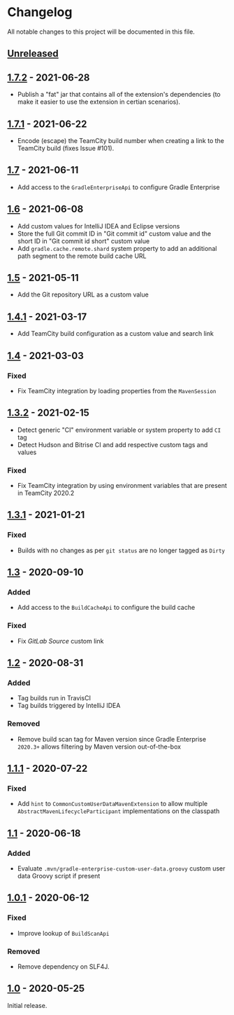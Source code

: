 # Changelog
All notable changes to this project will be documented in this file.

## [Unreleased]

## [1.7.2] - 2021-06-28
- Publish a "fat" jar that contains all of the extension's dependencies (to make it easier to use the extension in certian scenarios).

## [1.7.1] - 2021-06-22
- Encode (escape) the TeamCity build number when creating a link to the TeamCity build (fixes Issue #101).

## [1.7] - 2021-06-11
- Add access to the `GradleEnterpriseApi` to configure Gradle Enterprise

## [1.6] - 2021-06-08
- Add custom values for IntelliJ IDEA and Eclipse versions
- Store the full Git commit ID in "Git commit id" custom value and the short ID in "Git commit id short" custom value
- Add `gradle.cache.remote.shard` system property to add an additional path segment to the remote build cache URL

## [1.5] - 2021-05-11
- Add the Git repository URL as a custom value

## [1.4.1] - 2021-03-17
- Add TeamCity build configuration as a custom value and search link

## [1.4] - 2021-03-03

### Fixed
- Fix TeamCity integration by loading properties from the `MavenSession`

## [1.3.2] - 2021-02-15
- Detect generic "CI" environment variable or system property to add `CI` tag
- Detect Hudson and Bitrise CI and add respective custom tags and values

### Fixed
- Fix TeamCity integration by using environment variables that are present in TeamCity 2020.2

## [1.3.1] - 2021-01-21
### Fixed
- Builds with no changes as per `git status` are no longer tagged as `Dirty`

## [1.3] - 2020-09-10
### Added
- Add access to the `BuildCacheApi` to configure the build cache

### Fixed
- Fix _GitLab Source_ custom link

## [1.2] - 2020-08-31
### Added
- Tag builds run in TravisCI
- Tag builds triggered by IntelliJ IDEA

### Removed
- Remove build scan tag for Maven version since Gradle Enterprise `2020.3+` allows filtering by Maven version out-of-the-box

## [1.1.1] - 2020-07-22
### Fixed
- Add `hint` to `CommonCustomUserDataMavenExtension` to allow multiple `AbstractMavenLifecycleParticipant` implementations on the classpath

## [1.1] - 2020-06-18
### Added
- Evaluate `.mvn/gradle-enterprise-custom-user-data.groovy` custom user data Groovy script if present

## [1.0.1] - 2020-06-12
### Fixed
- Improve lookup of `BuildScanApi`

### Removed
- Remove dependency on SLF4J.

## [1.0] - 2020-05-25
Initial release.

[Unreleased]: https://github.com/gradle/gradle-enterprise-build-config-samples/compare/common-custom-user-data-maven-extension-1.7.2...HEAD
[1.7.2]: https://github.com/gradle/gradle-enterprise-build-config-samples/compare/common-custom-user-data-maven-extension-1.7.1...common-custom-user-data-maven-extension-1.7.2
[1.7.1]: https://github.com/gradle/gradle-enterprise-build-config-samples/compare/common-custom-user-data-maven-extension-1.7...common-custom-user-data-maven-extension-1.7.1
[1.7]: https://github.com/gradle/gradle-enterprise-build-config-samples/compare/common-custom-user-data-maven-extension-1.6...common-custom-user-data-maven-extension-1.7
[1.6]: https://github.com/gradle/gradle-enterprise-build-config-samples/compare/common-custom-user-data-maven-extension-1.5...common-custom-user-data-maven-extension-1.6
[1.5]: https://github.com/gradle/gradle-enterprise-build-config-samples/compare/common-custom-user-data-maven-extension-1.4.1...common-custom-user-data-maven-extension-1.5
[1.4.1]: https://github.com/gradle/gradle-enterprise-build-config-samples/compare/common-custom-user-data-maven-extension-1.4...common-custom-user-data-maven-extension-1.4.1
[1.4]: https://github.com/gradle/gradle-enterprise-build-config-samples/compare/common-custom-user-data-maven-extension-1.3.2...common-custom-user-data-maven-extension-1.4
[1.3.2]: https://github.com/gradle/gradle-enterprise-build-config-samples/compare/common-custom-user-data-maven-extension-1.3.1...common-custom-user-data-maven-extension-1.3.2
[1.3.1]: https://github.com/gradle/gradle-enterprise-build-config-samples/compare/common-custom-user-data-maven-extension-1.3...common-custom-user-data-maven-extension-1.3.1
[1.3]: https://github.com/gradle/gradle-enterprise-build-config-samples/compare/common-custom-user-data-maven-extension-1.2...common-custom-user-data-maven-extension-1.3
[1.2]: https://github.com/gradle/gradle-enterprise-build-config-samples/compare/common-custom-user-data-maven-extension-1.1.1...common-custom-user-data-maven-extension-1.2
[1.1.1]: https://github.com/gradle/gradle-enterprise-build-config-samples/compare/common-custom-user-data-maven-extension-1.1...common-custom-user-data-maven-extension-1.1.1
[1.1]: https://github.com/gradle/gradle-enterprise-build-config-samples/compare/common-custom-user-data-maven-extension-1.0.1...common-custom-user-data-maven-extension-1.1
[1.0.1]: https://github.com/gradle/gradle-enterprise-build-config-samples/compare/common-custom-user-data-maven-extension-1.0...common-custom-user-data-maven-extension-1.0.1
[1.0]: https://github.com/gradle/gradle-enterprise-build-config-samples/releases/tag/common-custom-user-data-maven-extension-1.0
